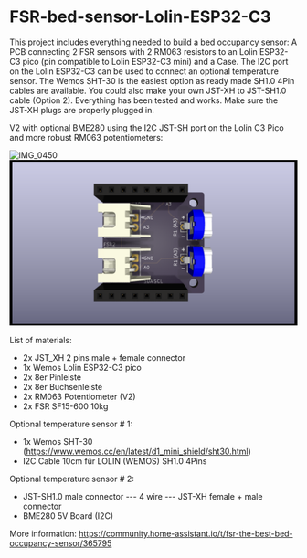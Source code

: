 # FSR-bed-sensor-Lolin-ESP32-C3
This project includes everything needed to build a bed occupancy sensor:
A PCB connecting 2 FSR sensors with 2 RM063 resistors to an Lolin ESP32-C3 pico (pin compatible to Lolin ESP32-C3 mini) and a Case.
The I2C port on the Lolin ESP32-C3 can be used to connect an optional temperature sensor. The Wemos SHT-30 is the easiest option as ready made SH1.0 4Pin cables are available. You could also make your own JST-XH to JST-SH1.0 cable (Option 2). Everything has been tested and works. Make sure the JST-XH plugs are properly plugged in.

V2 with optional BME280 using the I2C JST-SH port on the Lolin C3 Pico and more robust RM063 potentiometers:

![IMG_0450](https://user-images.githubusercontent.com/680408/221266709-a9bba09b-9563-4c42-af82-83bf907763ad.PNG)
![image](https://github.com/fhb/FSR-bed-sensor-Lolin-ESP32-C3/blob/main/PCB/V2/FSR%20Bed%20Sensor%20V2.png)


List of materials:

* 2x JST_XH 2 pins male + female connector
* 1x Wemos Lolin ESP32-C3 pico
* 2x 8er Pinleiste
* 2x 8er Buchsenleiste
* 2x RM063 Potentiometer (V2)
* 2x FSR SF15-600 10kg

Optional temperature sensor # 1:
* 1x Wemos SHT-30 (https://www.wemos.cc/en/latest/d1_mini_shield/sht30.html)
* I2C Cable 10cm für LOLIN (WEMOS) SH1.0 4Pins

Optional temperature sensor # 2: 
* JST-SH1.0 male connector --- 4 wire ---  JST-XH female + male connector 
* BME280 5V Board (I2C)

More information:
https://community.home-assistant.io/t/fsr-the-best-bed-occupancy-sensor/365795


